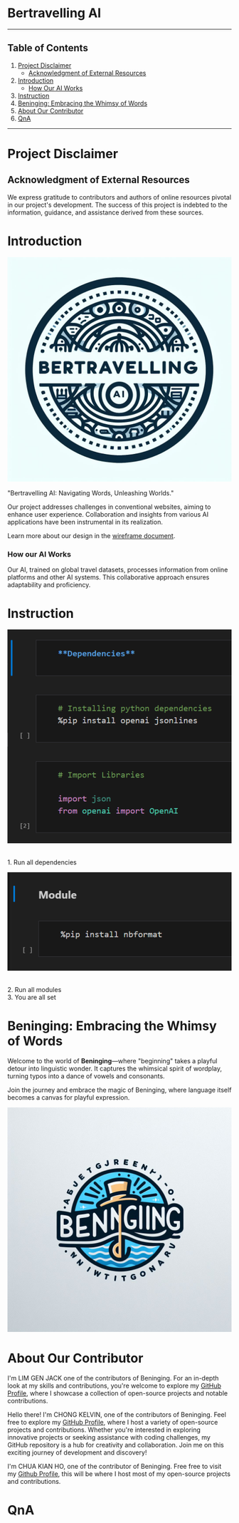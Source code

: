 # Bertravelling AI

- - -

## Table of Contents

1. [Project Disclaimer](#project-disclaimer)
   - [Acknowledgment of External Resources](#acknowledgment-of-external-resources)
2. [Introduction](#introduction)
   - [How Our AI Works](#how-our-ai-works)
3. [Instruction](#instruction)
4. [Beninging: Embracing the Whimsy of Words](#beninging-embracing-the-whimsy-of-words)
5. [About Our Contributor](#about-our-contributor)
6. [QnA](#qna)

- - -



# Project Disclaimer

## Acknowledgment of External Resources

We express gratitude to contributors and authors of online resources pivotal in our project's development. The success of this project is indebted to the information, guidance, and assistance derived from these sources.

# Introduction
![bertravelling Logo](.media/bertravelling_logo.jpg)

"Bertravelling AI: Navigating Words, Unleashing Worlds."

Our project addresses challenges in conventional websites, aiming to enhance user experience. Collaboration and insights from various AI applications have been instrumental in its realization.

Learn more about our design in the [wireframe document](.media/Bertravelling%20AI.pdf).


### How our AI Works

Our AI, trained on global travel datasets, processes information from online platforms and other AI systems. This collaborative approach ensures adaptability and proficiency.

# Instruction

![Dependency Install](.media/Dependency_install.png)

<br>
1. Run all dependencies
<br>

![Module Install](.media/module_install.png)

<br>
2. Run all modules<br>
3. You are all set


# Beninging: Embracing the Whimsy of Words

Welcome to the world of **Beninging**—where "beginning" takes a playful detour into linguistic wonder. It captures the whimsical spirit of wordplay, turning typos into a dance of vowels and consonants.

Join the journey and embrace the magic of Beninging, where language itself becomes a canvas for playful expression.

![Beninging Illustration](.media/beninging_illustration.jpg)


# About Our Contributor
I'm LIM GEN JACK one of the contributors of Beninging. For an in-depth look at my skills and contributions, you're welcome to explore my [GitHub Profile](https://github.com/Jack-1118), where I showcase a collection of open-source projects and notable contributions.

Hello there! I'm CHONG KELVIN, one of the contributors of Beninging. Feel free to explore my [GitHub Profile](https://github.com/kelocker), where I host a variety of open-source projects and contributions. Whether you're interested in exploring innovative projects or seeking assistance with coding challenges, my GitHub repository is a hub for creativity and collaboration. Join me on this exciting journey of development and discovery!

I'm CHUA KIAN HO, one of the contributor of Beninging. Free free to visit my [Github Profile](https://github.com/awawot), this will be where I host most of my open-source projects and contributions.

# QnA